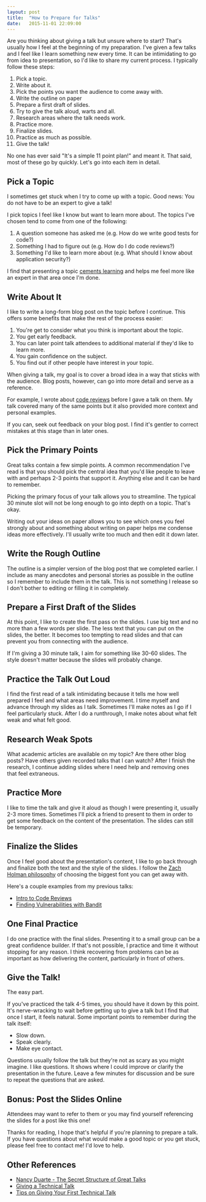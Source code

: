 ```yaml
---
layout: post
title:  "How to Prepare for Talks"
date:   2015-11-01 22:09:00
---
```


Are you thinking about giving a talk but unsure where to start? That's usually
how I feel at the beginning of my preparation. I've given a few talks and
I feel like I learn something new every time. It can be intimidating to go
from idea to presentation, so I'd like to share my current process. I 
typically follow these steps:

1. Pick a topic.
2. Write about it.
3. Pick the points you want the audience to come away with.
4. Write the outline on paper
5. Prepare a first draft of slides.
6. Try to give the talk aloud, warts and all.
7. Research areas where the talk needs work.
8. Practice more.
9. Finalize slides.
10. Practice as much as possible.
11. Give the talk!

No one has ever said "It's a simple 11 point plan!" and meant it. 
That said, most of these go by quickly. Let's go into each item in detail.


Pick a Topic
---------------

I sometimes get stuck when I try to come up with a topic. 
Good news: You do not have to be an expert to give a talk!

I pick topics I feel like I know but want to learn more about. 
The topics I've chosen tend to come from one of the following:

1. A question someone has asked me (e.g. How do we write good tests for code?)
2. Something I had to figure out (e.g. How do I do code reviews?)
3. Something I'd like to learn more about (e.g. What should I know about application security?)

I find that presenting a topic [cements
learning](http://ideas.time.com/2011/11/30/the-protege-effect/) and helps me
feel more like an expert in that area once I'm done.


Write About It
-----------------

I like to write a long-form blog post on the topic before I continue.
This offers some benefits that make the rest of the process easier:

1. You're get to consider what you think is important about the topic.
2. You get early feedback.
3. You can later point talk attendees to additional material
if they'd like to learn more.
4. You gain confidence on the subject.
5. You find out if other people have interest in your topic.

When giving a talk, my goal is to cover a broad idea in a way that sticks 
with the audience. Blog posts, however, can go into more detail and serve
as a reference.

For example, I wrote about [code
reviews](http://kevinlondon.com/2015/05/05/code-review-best-practices.html)
before I gave a talk on them. My talk covered many of the same points but it
also provided more context and personal examples.

If you can, seek out feedback on your blog post.
I find it's gentler to correct mistakes at this stage than in later ones.


Pick the Primary Points
--------------------------

Great talks contain a few simple points.  A common recommendation I've read is
that you should pick the central idea that you'd like people to leave with and
perhaps 2-3 points that support it. Anything else and it can be hard to
remember.

Picking the primary focus of your talk allows you to streamline. 
The typical 30 minute slot will not be long enough to go
into depth on a topic. That's okay.

Writing out your ideas on paper allows you to see which ones you feel strongly
about and something about writing on paper helps me condense ideas more
effectively. I'll usually write too much and then edit it down later.


Write the Rough Outline
--------------------------

The outline is a simpler version of the blog post that we completed earlier.
I include as many anecdotes and personal stories as possible in the outline so
I remember to include them in the talk. This is not something I release so
I don't bother to editing or filling it in completely.


Prepare a First Draft of the Slides
--------------------------------------

At this point, I like to create the first pass on the slides. I use 
big text and no more than a few words per slide. The less text that you can
put on the slides, the better. It becomes too tempting to read slides and
that can prevent you from connecting with the audience.

If I'm giving a 30 minute talk, I aim for something like 30-60 slides. 
The style doesn't matter because the slides will probably change.

Practice the Talk Out Loud
-----------------------------

I find the first read of a talk intimidating because it tells me
how well prepared I feel and what areas need improvement.  I time myself
and advance through my slides as I talk. Sometimes I'll make notes as I go if
I feel particularly stuck. After I do a runthrough, I make notes
about what felt weak and what felt good. 


Research Weak Spots
------------------------------------------------

What academic articles are available on my topic? Are there other blog posts?
Have others given recorded talks that I can watch?
After I finish the research, I continue adding slides where I need help 
and removing ones that feel extraneous.


Practice More
----------------

I like to time the talk and give it aloud as though I were presenting it,
usually 2-3 more times. Sometimes I'll pick a friend to present to them in order
to get some feedback on the content of the presentation. The slides can still be
temporary.

Finalize the Slides
-------------------

Once I feel good about the presentation's content, I like to go back through and
finalize both the text and the style of the slides. I follow the [Zach Holman
philosophy](http://zachholman.com/posts/slide-design-for-developers/) of
choosing the biggest font you can get away with.

Here's a couple examples from my previous talks:

* [Intro to Code Reviews](http://kevinlondon.com/2015/06/25/intro-to-code-reviews-talk.html)
* [Finding Vulnerabilities with Bandit](http://kevinlondon.com/2015/09/24/finding-vulnerabilities-with-bandit.html)

One Final Practice
----------------------

I do one practice with the final slides. Presenting it to a small group can be
a great confidence builder. If that's not possible, I practice and time it without
stopping for any reason. I think recovering from problems can be as important
as how delivering the content, particularly in front of others.


Give the Talk!
------------------

The easy part. 

If you've practiced the talk 4-5 times, you should have it down
by this point. It's nerve-wracking to wait before getting up to give a talk
but I find that once I start, it feels natural. Some important points 
to remember during the talk itself: 

* Slow down. 
* Speak clearly.
* Make eye contact.

Questions usually follow the talk but they're not as scary as you might imagine.
I like questions. It shows where I could improve or clarify the
presentation in the future. Leave a few minutes for discussion and be 
sure to repeat the questions that are asked.


Bonus: Post the Slides Online
-----------------------------

Attendees may want to refer to them or you may find yourself referencing
the slides for a post like this one!


Thanks for reading, I hope that's helpful if you're planning to prepare a talk.
If you have questions about what would make a good topic or you get stuck,
please feel free to contact me! I'd love to help.


Other References
----------------

* [Nancy Duarte - The Secret Structure of Great Talks](https://www.ted.com/talks/nancy_duarte_the_secret_structure_of_great_talks)
* [Giving a Technical Talk](https://homes.cs.washington.edu/~mernst/advice/giving-talk.html)
* [Tips on Giving Your First Technical Talk](https://www.happybearsoftware.com/tips-on-giving-your-first-technical-talk)

